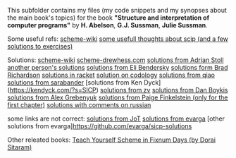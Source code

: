 This subfolder contains my files (my code snippets and my synopses about the main book's topics) 
for the book  **"Structure and interpretation of computer programs"** by **H. Abelson**, **G.J. Sussman**, **Julie Sussman**.

Some useful refs:
[scheme-wiki](http://community.schemewiki.org/)
[some usefull thoughts about scip (and a few solutions to exercises)](https://tekkie.wordpress.com/)

Solutions:
[scheme-wiki](http://community.schemewiki.org/?SICP-Solutions)
[scheme-drewhess.com](http://wiki.drewhess.com/wiki/Category:SICP_solutions)
[solutions from Adrian Stoll](https://adrianstoll.com/sicp/)
[another person's solutions](https://www.inchmeal.io/)
[solutions from Eli Bendersky](https://eli.thegreenplace.net/tag/sicp)
[solutions form Brad Richardson](https://gitlab.com/everythingfunctional/SICP-Solutions)
[solutions in racket](https://wizardbook.wordpress.com/solutions-index/)
[solution on codology](https://codology.net/)
[solutions from qiao](https://github.com/qiao/sicp-solutions)
[solutions from sarabander](https://github.com/sarabander/p2pu-sicp)
[solutions from Ken Dyck] (https://kendyck.com/?s=SICP)
[solutions from zv](http://zv.github.io/)
[solutions from Dan Boykis](http://danboykis.com/categories/sicp/)
[solutions from Alex Grebenyuk](https://github.com/kean/SICP)
[solutions from Paige Finkelstein (only for the first chapter)](https://github.com/bolducp/SICP)
[solutions with comments on russian](http://sicp.sergeykhenkin.com/)

some links are not correct:
[solutions from JoT](http://jots-jottings.blogspot.com/p/sicp-exercise-index.html)
[solutions from evarga](https://evarga.gitbooks.io/solutions-guide-for-the-sicp-book/content/)
[other solutions from evarga]https://github.com/evarga/sicp-solutions

Other releated books:
[Teach Yourself Scheme in Fixnum Days (by Dorai Sitaram)](https://ds26gte.github.io/tyscheme/)
